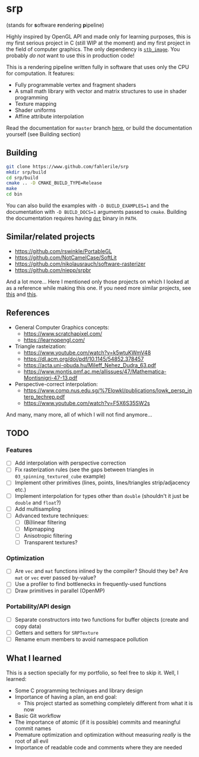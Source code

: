 # srp

(stands for **s**oftware **r**endering **p**ipeline)

Highly inspired by OpenGL API and made only for learning purposes, this is my first serious project in C (still WIP at the moment) and my first project in the field of computer graphics. The only dependency is [`stb_image`](https://github.com/nothings/stb/blob/master/stb_image.h). You probably *do not* want to use this in production code!

This is a rendering pipeline written fully in software that uses only the CPU for computation. It features:
- Fully programmable vertex and fragment shaders
- A small math library with vector and matrix structures to use in shader programming
- Texture mapping
- Shader uniforms
- Affine attribute interpolation

Read the documentation for `master` branch [here](https://fahlerile.github.io/srp/), or build the documentation yourself (see Building section)

## Building

```bash
git clone https://www.github.com/fahlerile/srp
mkdir srp/build
cd srp/build
cmake .. -D CMAKE_BUILD_TYPE=Release
make
cd bin
```

You can also build the examples with `-D BUILD_EXAMPLES=1` and the documentation with `-D BUILD_DOCS=1` arguments passed to `cmake`. Building the documentation requires having [`dot`](https://en.wikipedia.org/wiki/Graphviz) binary in `PATH`.

## Similar/related projects
- https://github.com/rswinkle/PortableGL
- https://github.com/NotCamelCase/SoftLit
- https://github.com/nikolausrauch/software-rasterizer
- https://github.com/niepp/srpbr

And a lot more... Here I mentioned only those projects on which I looked at as a reference while making this one. If you need more similar projects, see [this](https://github.com/topics/software-rendering) and [this](https://github.com/topics/software-rasterizer).

## References
- General Computer Graphics concepts:
    - https://www.scratchapixel.com/
    - https://learnopengl.com/
- Triangle rasteization:
    - https://www.youtube.com/watch?v=k5wtuKWmV48
    - https://dl.acm.org/doi/pdf/10.1145/54852.378457
    - https://acta.uni-obuda.hu/Mileff_Nehez_Dudra_63.pdf
    - https://www.montis.pmf.ac.me/allissues/47/Mathematica-Montisnigri-47-13.pdf
- Perspective-correct interpolation:
    - https://www.comp.nus.edu.sg/%7Elowkl/publications/lowk_persp_interp_techrep.pdf
    - https://www.youtube.com/watch?v=F5X6S35SW2s

And many, many more, all of which I will not find anymore...

## TODO
### Features
- [ ] Add interpolation with perspective correction
- [ ] Fix rasterization rules (see the gaps between triangles in `03_spinning_textured_cube` example)
- [ ] Implement other primitives (lines, points, lines/triangles strip/adjacency etc.)
- [ ] Implement interpolation for types other than `double` (shouldn't it just be `double` and `float`?)
- [ ] Add multisampling
- [ ] Advanced texture techniques:
    - [ ] (Bi)linear filtering
    - [ ] Mipmapping
    - [ ] Anisotropic filtering
    - [ ] Transparent textures?

### Optimization
- [ ] Are `vec` and `mat` functions inlined by the compiler? Should they be? Are `mat` or `vec` ever passed by-value?
- [ ] Use a profiler to find bottlenecks in frequently-used functions
- [ ] Draw primitives in parallel (OpenMP)

### Portability/API design
- [ ] Separate constructors into two functions for buffer objects (create and copy data)
- [ ] Getters and setters for `SRPTexture`
- [ ] Rename enum members to avoid namespace pollution

## What I learned
This is a section specially for my portfolio, so feel free to skip it. Well, I learned:
- Some C programming techniques and library design
- Importance of having a plan, an end goal:
    - This project started as something completely different from what it is now
- Basic Git workflow
- The importance of atomic (if it is possible) commits and meaningful commit names
- Premature optimization and optimization without measuring *really* is the root of all evil
- Importance of readable code and comments where they are needed

